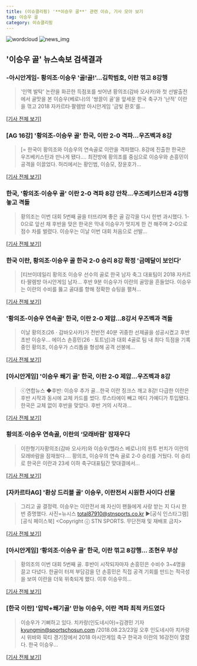 ```yaml
---
title: (이슈클리핑) '**이승우 골**' 관련 이슈, 기사 모아 보기
tag: 이승우 골
category: 이슈클리핑
---
```

![wordcloud](https://s3.ap-northeast-2.amazonaws.com/lyrics101-wordcloud/2018-08-23-1535034971.png)
![news_img](https://user-images.githubusercontent.com/42597476/44507050-1206f400-a6e4-11e8-8d98-7ffbfebb353f.png)
## **'**이승우 골**'** 뉴스속보 검색결과
### -아시안게임- 황의조·이승우 '골!골!'…김학범호, 이란 꺾고 8강행

>'인맥 발탁' 논란을 화끈한 득점포를 씻어낸 황의조(감바 오사카)와 첫 선발출전에서 골맛을 본 이승우(베로나)의 '쌍끌이 골'을 앞세운 한국 축구가 '난적' 이란을 꺾고 2018 자카르타·팔렘방 아시안게임 '금빛 환호'를...

[[기사 전체 보기]](http://app.yonhapnews.co.kr/YNA/Basic/SNS/r.aspx?c=AKR20180823181500007&did=1195m)

### [AG 16강] '황의조-**이승우 골**' 한국, 이란 2-0 격파...우즈벡과 8강

>[= 한국이 황의조와 이승우의 연속골로 이란을 격파했다. 8강에 진출한 한국은 우즈베키스탄과 만나게 됐다.... 최전방에 황의조를 중심으로 이승우와 손흥민이 공격을 이끌었다. 허리에서는 황인범, 이승모, 장윤호가...

[[기사 전체 보기]](http://www.sportalkorea.com/news/view.php?gisa_uniq=2018082323171708&section_code=10&cp=se&gomb=1)

### 한국, '황의조·**이승우 골**' 이란 2-0 격파 8강 안착…우즈베키스탄과 4강행 놓고 격돌

>황의조는 이번 대회 5번째 골을 터뜨리며 좋은 골 감각을 다시 한번 과시했다. 1-0으로 앞선 채 후반을 맞은 한국은 막내 이승우가 멋지게 한 건 해주며 2-0으로 점수 차를 벌렸다. 이승우는 이날 이번 대회 처음으로 선발...

[[기사 전체 보기]](http://www.mediapen.com/news/view/377979)

### 한국 이란, 황의조·**이승우 골** 한국 2-0 승리 8강 확정 '금메달이 보인다'

>[티브이데일리 황의조 이승우 선수의 골로 한국 남자 축그 대표팀이 2018 자카르타·팔렘방 아시안게임 남자... 후반 9분 이승우가 이란의 골망을 흔들었다. 이승우는 이란의 수비를 뚫고 골대를 향해 정확한 슈팅을 펼쳐...

[[기사 전체 보기]](http://tvdaily.asiae.co.kr/read.php3?aid=15350344741387746002)

### '황의조-이승우 연속골' 한국, 이란 2-0 제압...8강서 우즈벡과 격돌

>이날 황의조(26ㆍ감바오사카)가 전반전 40분 귀중한 선제골을 성공시켰고 후반 초반 이승우... 에이스 손흥민(26ㆍ토트넘)과 대회 4골로 팀 내 최다 득점을 기록 중인 황의조, 이승우가 스리톱을 형성해 공격 선봉에...

[[기사 전체 보기]](http://www.sporbiz.co.kr/news/articleView.html?idxno=265687)

### [아시안게임] '이승우 쐐기 골' 한국, 이란 2-0 제압…우즈벡과 8강

>ⓒ연합뉴스 ◆후반: 이승우 추가 골…한국 이란 징크스 깨고 8강! 다급한 이란은 후반 시작과 동시에 교체 카드를 썼다. 루스타에이 빼고 메디 가예디가 투입됐다. 한국은 교체 없이 후반을 맞았다. 후반 거의 시작과...

[[기사 전체 보기]](http://www.spotvnews.co.kr/?mod=news&act=articleView&idxno=232776)

### 황의조·이승우 연속골, 이란의 ‘모래바람’ 잠재우다

>이한형기자황의조(감바 오사카)와 이승우(헬라스 베로나)의 원투 펀치가 이란의 모래바람을 잠재웠다.... 황의조, 이승우의 연속 골로 2-0 승리를 거뒀다. 이 승리로 한국은 이란과 23세 이하 축구대표팀간 맞대결에서...

[[기사 전체 보기]](http://www.nocutnews.co.kr/news/5020214)

### [자카르타AG] '환상 드리블 골' 이승우, 이란전서 시원한 사이다 선물

>그리고 골 결정력. 이승우는 이란전서 왜 자신이 팬들에게 사랑 받는 지 다시 한 번 증명했다. 사진=뉴시스 total87910@stnsports.co.kr ▶[공식 인스타그램] [공식 페이스북] <Copyright ⓒ STN SPORTS. 무단전재 및 재배포 금지>

[[기사 전체 보기]](http://www.stnsports.co.kr/news/articleView.html?idxno=81253)

### [아시안게임] ‘황의조·**이승우 골**’ 한국, 이란 꺾고 8강행... 조현우 부상

>황의조의 이번 대회 5번째 골. 후반이 시작되자마자 손흥민은 수비수 3~4명을 끌고 다녔다. 한골이 터져 부담감을 던 손흥민은 직접 공격 기회를 만드는 적극성을 보여 이란을 더욱 위축되게 했다. 이후 이승우의...

[[기사 전체 보기]](http://www.newspim.com/news/view/20180823000531)

### [한국 이란] '압박+쐐기골' 만능 이승우, 이란 격파 최적 카드였다

>이승우가 기뻐하고 있다. 치카랑(인도네시아)=김경민 기자 kyungmin@sportschosun.com /2018.08.23/23일 오후 인도네시아 치카랑시 위바와 묵티 경기장에서 2018 아시안게임 축구 한국과 이란의 16강전이 열렸다. 한국 이승우...

[[기사 전체 보기]](http://sports.chosun.com/news/ntype.htm?id=201808240100220500016740&servicedate=20180823)


